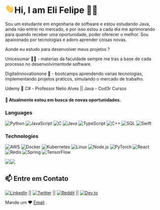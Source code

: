 
# <img src="https://raw.githubusercontent.com/ABSphreak/ABSphreak/master/gifs/Hi.gif" width="30px">Hi, I am Eli Felipe 👨‍💻

Sou um estudante em engenharia de software e estou estudando Java, ainda não entrei no mercado, e por isso estou a cada dia me aprimorando para quando receber uma oportunidade, poder oferecer o melhor. Sou apaixonado por tecnologias e adoro aprender coisas novas.

Aonde eu estudo para desenvolver meus projetos ?

Unicesumar 🧑‍🎓 - materias da faculdade sempre me tras a base de cada processo no desenvolvimentode software.

Digitalinnovationone 🚀 - bootcamps aprendendo varias tecnologias, implementando projetos praticos, simulando o mercado de trabalho.

Udemy 💜 C# - Professor Nelio Alves || Java - Cod3r Cursos


#### 🔭 Atualmente estou em busca de novas oportunidades.

### Languages

![Python](https://img.shields.io/badge/-Python-000?&logo=Python)
![JavaScript](https://img.shields.io/badge/-JavaScript-000?&logo=JavaScript)
![C](https://img.shields.io/badge/-C-000?&logo=C)
![Java](https://img.shields.io/badge/-Java-000?&logo=Java&logoColor=007396)
![TypeScript](https://img.shields.io/badge/-TypeScript-000?&logo=TypeScript)
![C++](https://img.shields.io/badge/-C++-000?&logo=c%2b%2b&logoColor=00599C)
![SQL](https://img.shields.io/badge/-SQL-000?&logo=MySQL)
![Swift](https://img.shields.io/badge/-Swift-000?&logo=Swift)

### Technologies

![AWS](https://img.shields.io/badge/-AWS-000?&logo=Amazon-AWS&logoColor=F90)
![Docker](https://img.shields.io/badge/-Docker-000?&logo=Docker)
![Kubernetes](https://img.shields.io/badge/-Kubernetes-000?&logo=Kubernetes)
![Linux](https://img.shields.io/badge/-Linux-000?&logo=Linux)
![Node.js](https://img.shields.io/badge/-Node.js-000?&logo=node.js)
![PyTorch](https://img.shields.io/badge/-PyTorch-000?&logo=PyTorch)
![React](https://img.shields.io/badge/-React-000?&logo=React)
![Redis](https://img.shields.io/badge/-Redis-000?&logo=Redis)
![Spring](https://img.shields.io/badge/-Spring-000?&logo=Spring)
![TensorFlow](https://img.shields.io/badge/-TensorFlow-000?&logo=TensorFlow)

<a href="https://www.elifelipe.ga/"><img height="137px" src="https://github-readme-stats.vercel.app/api?username=elifelipesouza&hide_title=true&hide_border=true&show_icons=true&include_all_commits=true&count_private=true&line_height=21&text_color=000&icon_color=000&bg_color=0,ea6161,ffc64d,fffc4d,52fa5a&theme=graywhite" /><!-- wi*quL3fcV --><img height="137px" src="https://github-readme-stats.vercel.app/api/top-langs/?username=elifelipesouza&hide=html&hide_title=true&hide_border=true&layout=compact&langs_count=6&exclude_repo=comp426,Redventures-Movie-Quotes&text_color=000&icon_color=fff&bg_color=0,52fa5a,4dfcff,c64dff&theme=graywhite" /></a>

## 📫 Entre em Contato
[![LinkedIn](https://img.shields.io/badge/LinkedIn-0077B5?style=for-the-badge&logo=linkedin&logoColor=white)](https://www.linkedin.com/in/eliifelipe/) || [![Twitter](https://img.shields.io/badge/Twitter-1DA1F2?style=for-the-badge&logo=twitter&logoColor=white)](https://twitter.com/elifelipesouza) || [![Reddit](https://img.shields.io/badge/Reddit-FF4500?style=for-the-badge&logo=reddit&logoColor=white)](https://www.reddit.com/user/eliifelipe) || [![Dev.to](https://img.shields.io/badge/dev.to-0A0A0A?style=for-the-badge&logo=dev.to&logoColor=white)](https://elifelipe.ga/)


 Mande um ♥ [Email](mailto:elifelipe@hotmail.com) .

